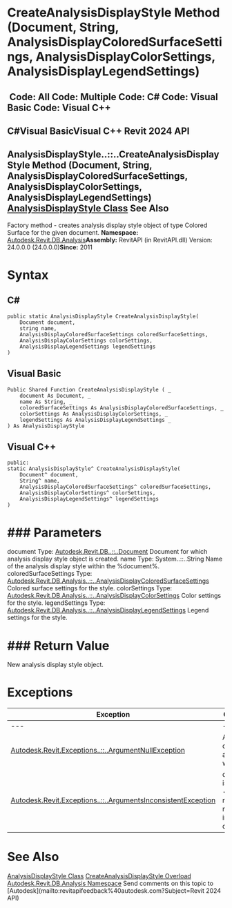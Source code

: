 # CreateAnalysisDisplayStyle Method (Document, String, AnalysisDisplayColoredSurfaceSettings, AnalysisDisplayColorSettings, AnalysisDisplayLegendSettings)

﻿
 Code: All Code: Multiple Code: C# Code: Visual Basic Code: Visual C++   
---  
C#Visual BasicVisual C++
Revit 2024 API  
---  
AnalysisDisplayStyle..::..CreateAnalysisDisplayStyle Method (Document, String, AnalysisDisplayColoredSurfaceSettings, AnalysisDisplayColorSettings, AnalysisDisplayLegendSettings)  
[AnalysisDisplayStyle Class](927357e1-9874-8b73-72c8-ff2bb78bfa82.md "AnalysisDisplayStyle Class") See Also  
---  
Factory method - creates analysis display style object of type Colored Surface for the given document. 
**Namespace:** [Autodesk.Revit.DB.Analysis](958e2e12-587d-f188-5d7b-f13d7dbfdf48.md "Autodesk.Revit.DB.Analysis Namespace")**Assembly:** RevitAPI (in RevitAPI.dll) Version: 24.0.0.0 (24.0.0.0)**Since:** 2011 
# Syntax
C#  
---  
```text
public static AnalysisDisplayStyle CreateAnalysisDisplayStyle(
	Document document,
	string name,
	AnalysisDisplayColoredSurfaceSettings coloredSurfaceSettings,
	AnalysisDisplayColorSettings colorSettings,
	AnalysisDisplayLegendSettings legendSettings
)
```
  
Visual Basic  
---  
```text
Public Shared Function CreateAnalysisDisplayStyle ( _
	document As Document, _
	name As String, _
	coloredSurfaceSettings As AnalysisDisplayColoredSurfaceSettings, _
	colorSettings As AnalysisDisplayColorSettings, _
	legendSettings As AnalysisDisplayLegendSettings _
) As AnalysisDisplayStyle
```
  
Visual C++  
---  
```text
public:
static AnalysisDisplayStyle^ CreateAnalysisDisplayStyle(
	Document^ document, 
	String^ name, 
	AnalysisDisplayColoredSurfaceSettings^ coloredSurfaceSettings, 
	AnalysisDisplayColorSettings^ colorSettings, 
	AnalysisDisplayLegendSettings^ legendSettings
)
```
  
# ### Parameters
document
    Type: [Autodesk.Revit.DB..::..Document](db03274b-a107-aa32-9034-f3e0df4bb1ec.md "Document Class") Document for which analysis display style object is created. 
name
    Type: System..::..String Name of the analysis display style within the %document%. 
coloredSurfaceSettings
    Type: [Autodesk.Revit.DB.Analysis..::..AnalysisDisplayColoredSurfaceSettings](fce3c08c-0ec4-4a73-6bbd-975f8b754012.md "AnalysisDisplayColoredSurfaceSettings Class") Colored surface settings for the style. 
colorSettings
    Type: [Autodesk.Revit.DB.Analysis..::..AnalysisDisplayColorSettings](936b709f-0cf4-c5ab-bfa9-2f4e340f4037.md "AnalysisDisplayColorSettings Class") Color settings for the style. 
legendSettings
    Type: [Autodesk.Revit.DB.Analysis..::..AnalysisDisplayLegendSettings](a0362ecb-2442-6371-7e89-7a9ba66a0466.md "AnalysisDisplayLegendSettings Class") Legend settings for the style. 
# ### Return Value
New analysis display style object. 
# Exceptions
| Exception | Condition |
| --- | --- |
| --- | --- |
| [Autodesk.Revit.Exceptions..::..ArgumentNullException](631e1424-60f4-929b-4e52-dda9dcd26316.md "ArgumentNullException Class") | A non-optional argument was null |
| [Autodesk.Revit.Exceptions..::..ArgumentsInconsistentException](05972c68-fa6d-3a83-d720-ad84fbc4780f.md "ArgumentsInconsistentException Class") | document is a family. -or- name is not unique in document. |

# See Also
[AnalysisDisplayStyle Class](927357e1-9874-8b73-72c8-ff2bb78bfa82.md "AnalysisDisplayStyle Class")
[CreateAnalysisDisplayStyle Overload](5b69a86f-b18e-e6d0-142a-2ed0343ccb89.md "CreateAnalysisDisplayStyle Method")
[Autodesk.Revit.DB.Analysis Namespace](958e2e12-587d-f188-5d7b-f13d7dbfdf48.md "Autodesk.Revit.DB.Analysis Namespace")
Send comments on this topic to [Autodesk](mailto:revitapifeedback%40autodesk.com?Subject=Revit 2024 API)